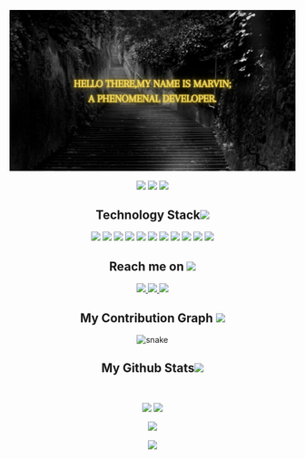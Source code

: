 <p align="center">
 
</p align="center">

<img src="https://github.com/andreassenmarvin/andreassenmarvin/blob/main/Hello%20there%2Cmy%20name%20is%20Marvin%3B%20a%20phenomenal%20developer..png"/>

<p align="center">
 
<img src="https://badges.pufler.dev/visits/andreassenmarvin/marvinandreassen"/> 
 <img src="https://badges.pufler.dev/repos/marvinandreassen"/>
  <img src="https://badges.pufler.dev/commits/monthly/marvinandreassen"/>

</p>

<h2 align="center">Technology Stack<img src="https://github.com/ritik307/ritik307/blob/main/images/laptop.gif" width="50"></h2>

<p align="center">
<img src="https://img.shields.io/badge/-java-E34A86?style=flat-square&logo=java"/>
<img src="https://img.shields.io/badge/-HTML5-E34F26?style=flat-square&logo=html5&logoColor=white"/>
<img src="https://img.shields.io/badge/-CSS3-1572B6?style=flat-square&logo=css3"/>
<img src="https://img.shields.io/badge/-Bootstrap-563D7C?style=flat-square&logo=bootstrap"/>
<img src="https://img.shields.io/badge/-Heroku-430098?style=flat-square&logo=heroku"/>
<img src="https://img.shields.io/badge/-JavaScript-black?style=flat-square&logo=javascript"/>
<img src="https://img.shields.io/badge/-Nodejs-black?style=flat-square&logo=Node.js"/>
<img src="https://img.shields.io/badge/-React-black?style=flat-square&logo=react"/>
<img src="https://img.shields.io/badge/-MySQL-black?style=flat-square&logo=mysql"/>
<img src="https://img.shields.io/badge/-Git-black?style=flat-square&logo=git"/>
<img src="https://img.shields.io/badge/-GitHub-black?style=flat-square&logo=github"/>
</p>

<h2 align="center">Reach me on <img src="https://media0.giphy.com/media/jqNPzdTTxQfOgOqpO4/source.gif" width="50"></h2>

<p align="center">
  
<a href="mailto: machariamarvin625@gmail.com" target="_blank">
 <img src="https://img.shields.io/badge/-andreassenmarvin-c14438?style=flat-square&logo=Gmail&logoColor=white&link=mailto:machariamarvin625@gmail.com"/>
</a>
<a href="https://www.linkedin.com/in/marvin-macharia-ab6766207/" target="_blank">
 <img src="https://img.shields.io/badge/-andreassenmarvin-blue?style=flat-square&logo=Linkedin&logoColor=white&link=https://www.linkedin.com/in/marvin-macharia-ab6766207/"/>
</a>
 <a href="https://www.instagram.com/andreassen_marvin/" target="_blank">
 <img src="https://img.shields.io/badge/-andreassen_marvin-purple?style=flat-square&logo=instagram&logoColor=white&link=https://www.instagram.com/pinkdogg307/"/>
 </a>
</p>


<h2 align="center">
  My Contribution Graph <img src="https://media.giphy.com/media/xUA7aZeLE2e0P7Znz2/giphy.gif" width="50">
</h2>
<p align="center">
   <img src="https://github.com/ritik307/ritik307/raw/output/github-contribution-grid-snake.svg" alt="snake"></center></center>
</p>

<h2 align="center">
  My Github Stats<img src="https://media.giphy.com/media/VgCDAzcKvsR6OM0uWg/giphy.gif" width="50">
</h2>
 
<br>

<p align = "center">
  <img  src = "https://github-readme-stats.vercel.app/api?username=marvinandreassen&show_icons=true&theme=radical&line_height=27">
  <img src = "https://github-readme-stats.vercel.app/api/top-langs/?username=andreassenmarvin&show=typescript,javascript,hlsl&theme=radical">
</p>

<p align = "center">
 <img  src="https://github-readme-streak-stats.herokuapp.com/?user=marvinandreassen&show_icons=true&locale=en&layout=compact&theme=radical&line_height=0" />
</p> 

<p align = "center">
 <img src="https://activity-graph.herokuapp.com/graph?username=marvinandreassen&theme=redical">
</p> 
